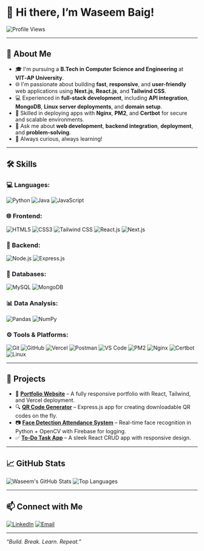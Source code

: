 # 👋 Hi there, I’m Waseem Baig!

![Profile Views](https://komarev.com/ghpvc/?username=waseem-baig&style=for-the-badge)

---

## 🚀 About Me

- 🎓 I'm pursuing a **B.Tech in Computer Science and Engineering** at **VIT‑AP University**.
- 🌐 I'm passionate about building **fast**, **responsive**, and **user-friendly** web applications using **Next.js**, **React.js**, and **Tailwind CSS**.
- 💻 Experienced in **full-stack development**, including **API integration**, **MongoDB**, **Linux server deployments**, and **domain setup**.
- 🔧 Skilled in deploying apps with **Nginx**, **PM2**, and **Certbot** for secure and scalable environments.
- 💬 Ask me about **web development**, **backend integration**, **deployment**, and **problem-solving**.
- 🎯 Always curious, always learning!

---

## 🛠️ Skills

### 💻 Languages:
![Python](https://img.shields.io/badge/Python-FFE873?style=for-the-badge&logo=python&logoColor=3776AB)
![Java](https://img.shields.io/badge/Java-ED8B00?style=for-the-badge&logo=java&logoColor=ffffff)
![JavaScript](https://img.shields.io/badge/JavaScript-323330?style=for-the-badge&logo=javascript&logoColor=F7DF1E)

### 🌐 Frontend:
![HTML5](https://img.shields.io/badge/HTML5-E34F26?style=for-the-badge&logo=html5&logoColor=ffffff)
![CSS3](https://img.shields.io/badge/CSS3-1572B6?style=for-the-badge&logo=css3&logoColor=ffffff)
![Tailwind CSS](https://img.shields.io/badge/Tailwind%20CSS-06B6D4?style=for-the-badge&logo=tailwind-css&logoColor=ffffff)
![React.js](https://img.shields.io/badge/React.js-20232A?style=for-the-badge&logo=react&logoColor=61DAFB)
![Next.js](https://img.shields.io/badge/Next.js-000000?style=for-the-badge&logo=next.js&logoColor=ffffff)

### 🔧 Backend:
![Node.js](https://img.shields.io/badge/Node.js-339933?style=for-the-badge&logo=node.js&logoColor=ffffff)
![Express.js](https://img.shields.io/badge/Express.js-404D59?style=for-the-badge&logo=express&logoColor=ffffff)

### 🧪 Databases:
![MySQL](https://img.shields.io/badge/MySQL-4479A1?style=for-the-badge&logo=mysql&logoColor=ffffff)
![MongoDB](https://img.shields.io/badge/MongoDB-47A248?style=for-the-badge&logo=mongodb&logoColor=ffffff)

### 📊 Data Analysis:
![Pandas](https://img.shields.io/badge/Pandas-150458?style=for-the-badge&logo=pandas&logoColor=ffffff)
![NumPy](https://img.shields.io/badge/NumPy-013243?style=for-the-badge&logo=numpy&logoColor=ffffff)

### ⚙️ Tools & Platforms:
![Git](https://img.shields.io/badge/Git-F05032?style=for-the-badge&logo=git&logoColor=ffffff)
![GitHub](https://img.shields.io/badge/GitHub-181717?style=for-the-badge&logo=github&logoColor=ffffff)
![Vercel](https://img.shields.io/badge/Vercel-000000?style=for-the-badge&logo=vercel&logoColor=ffffff)
![Postman](https://img.shields.io/badge/Postman-FF6C37?style=for-the-badge&logo=postman&logoColor=ffffff)
![VS Code](https://img.shields.io/badge/VS%20Code-007ACC?style=for-the-badge&logo=visual-studio-code&logoColor=ffffff)
![PM2](https://img.shields.io/badge/PM2-2B037A?style=for-the-badge&logo=pm2&logoColor=ffffff)
![Nginx](https://img.shields.io/badge/Nginx-269539?style=for-the-badge&logo=nginx&logoColor=ffffff)
![Certbot](https://img.shields.io/badge/Certbot-003A70?style=for-the-badge&logo=letsencrypt&logoColor=ffffff)
![Linux](https://img.shields.io/badge/Linux-FCC624?style=for-the-badge&logo=linux&logoColor=000000)

---
## 💼 Projects

- 🎨 **[Portfolio Website](https://github.com/waseem-baig/my_portfolio)** – A fully responsive portfolio with React, Tailwind, and Vercel deployment.
- 🔍 **[QR Code Generator](https://github.com/waseem-baig/QR_Code_Generator)** – Express.js app for creating downloadable QR codes on the fly.
- 📷 **[Face Detection Attendance System](https://github.com/waseem-baig/face-detection-attendance)** – Real-time face recognition in Python + OpenCV with Firebase for logging.
- ✅ **[To‑Do Task App](https://github.com/waseem-baig/ToDo-ReactApp)** – A sleek React CRUD app with responsive design.

---

## 📈 GitHub Stats

![Waseem's GitHub Stats](https://github-readme-stats.vercel.app/api?username=waseem-baig&show_icons=true&theme=radical)
![Top Languages](https://github-readme-stats.vercel.app/api/top-langs/?username=waseem-baig&layout=compact&theme=radical)

---

## 📫 Connect with Me

[![LinkedIn](https://img.shields.io/badge/LinkedIn-0077B5?style=for-the-badge&logo=linkedin&logoColor=ffffff)](https://www.linkedin.com/in/waseem-baig-59a3b2283/)
[![Email](https://img.shields.io/badge/Email-D14836?style=for-the-badge&logo=gmail&logoColor=ffffff)](mailto:waseem20032005@gmail.com)

---

_“Build. Break. Learn. Repeat.”_
